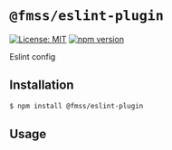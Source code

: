 # `@fmss/eslint-plugin`

[![License: MIT](https://img.shields.io/badge/License-MIT-green.svg)](../../LICENSE.md) [![npm version](https://badge.fury.io/js/%40fmss%2Feslint-plugin.svg)](https://badge.fury.io/js/%40fmss%2Feslint-plugin.svg)

Eslint config

## Installation

```bash
$ npm install @fmss/eslint-plugin
```

## Usage
